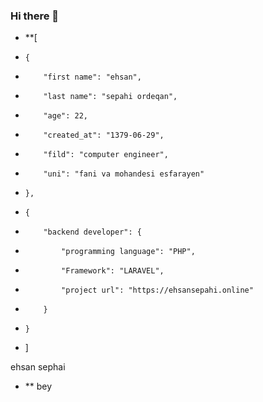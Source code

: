 ### Hi there 👋

- **[
-     {
-         "first name": "ehsan",
-         "last name": "sepahi ordeqan",
-         "age": 22,
-         "created_at": "1379-06-29",
-         "fild": "computer engineer",
-         "uni": "fani va mohandesi esfarayen"
-     },
-     {
-         "backend developer": {
-             "programming language": "PHP",
-             "Framework": "LARAVEL",
-             "project url": "https://ehsansepahi.online"
-         }
-     }
- ]

ehsan sephai
- **        bey

<!--
**ehsanSepahi/ehsanSepahi** is a ✨ _special_ ✨ repository because its `README.md` (this file) appears on your GitHub profile.

Here are some ideas to get you started:

- 🔭 I’m currently working on ...
- 🌱 I’m currently learning ...
- 👯 I’m looking to collaborate on ...
- 🤔 I’m looking for help with ...
- 💬 Ask me about ...
- 📫 How to reach me: ...
- 😄 Pronouns: ...
- ⚡ Fun fact: ...
-->

